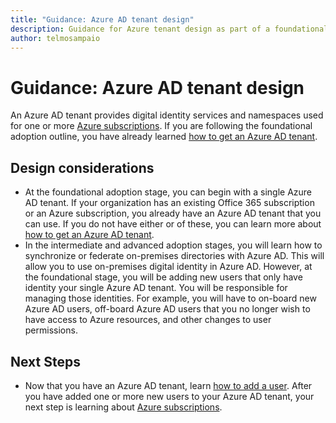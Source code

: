 ```yaml
---
title: "Guidance: Azure AD tenant design"
description: Guidance for Azure tenant design as part of a foundational cloud adoption strategy
author: telmosampaio
---
```


# Guidance: Azure AD tenant design

An Azure AD tenant provides digital identity services and namespaces used for one or more [Azure subscriptions](subscription-explainer.md). If you are following the foundational adoption outline, you have already learned [how to get an Azure AD tenant][how-to-get-aad-tenant]. 

## Design considerations

- At the foundational adoption stage, you can begin with a single Azure AD tenant. If your organization has an existing Office 365 subscription or an Azure subscription, you already have an Azure AD tenant that you can use. If you do not have either or of these, you can learn more about [how to get an Azure AD tenant][how-to-get-aad-tenant]. 
- In the intermediate and advanced adoption stages, you will learn how to synchronize or federate on-premises directories with Azure AD. This will allow you to use on-premises digital identity in Azure AD. However, at the foundational stage, you will be adding new users that only have identity your single Azure AD tenant. You will be responsible for managing those identities. For example, you will have to on-board new Azure AD users, off-board Azure AD users that you no longer wish to have access to Azure resources, and other changes to user permissions.

## Next Steps

* Now that you have an Azure AD tenant, learn [how to add a user][azure-ad-add-user]. After you have added one or more new users to your Azure AD tenant, your next step is learning about [Azure subscriptions](subscription-explainer.md).

<!-- Links -->

[azure-ad-add-user]: /azure/active-directory/add-users-azure-active-directory?toc=/azure/architecture/cloud-adoption-guide/toc.json
[docs-manage-azure-ad]: /azure/active-directory/active-directory-administer?toc=/azure/architecture/cloud-adoption-guide/toc.json
[docs-tenant]: /azure/active-directory/develop/active-directory-howto-tenant?toc=/azure/architecture/cloud-adoption-guide/toc.json
[docs-associate-subscription]: /azure/active-directory/active-directory-how-subscriptions-associated-directory?toc=/azure/architecture/cloud-adoption-guide/toc.json
[how-to-get-aad-tenant]: /azure/active-directory/develop/active-directory-howto-tenant?toc=/azure/architecture/cloud-adoption-guide/toc.json
